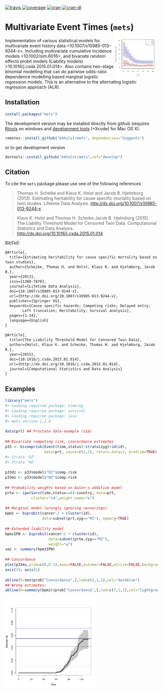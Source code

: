 <!-- badges: start -->
  [![travis](https://travis-ci.org/kkholst/mets.svg?branch=master)](https://travis-ci.org/kkholst/mets)
  [![coverage](https://codecov.io/github/kkholst/mets/coverage.svg?branch=master)](https://codecov.io/github/kkholst/mets?branch=master)
  [![cran](https://www.r-pkg.org/badges/version-last-release/mets)](https://CRAN.R-project.org/package=mets)
  [![cran-dl](http://cranlogs.r-pkg.org/badges/mets)](http://cranlogs.r-pkg.org/downloads/total/last-month/mets)
<!-- badges: end -->




# Multivariate Event Times (`mets`) <img src=man/figures/timerrr.png align="right" height="150">

Implementation of various statistical models for multivariate
event history data <10.1007/s10985-013-9244-x>. Including multivariate
cumulative incidence models <10.1002/sim.6016>, and  bivariate random
effects probit models (Liability models) <10.1016/j.csda.2015.01.014>.
Also contains two-stage binomial modelling that can do pairwise odds-ratio
dependence modelling based marginal logistic regression models. This is an
alternative to the alternating logistic regression approach (ALR).


## Installation


```r
install.packages("mets")
```

The development version may be installed directly from github
(requires [Rtools](https://cran.r-project.org/bin/windows/Rtools/) on windows and [development tools](https://cran.r-project.org/bin/macosx/tools/) (+Xcode) for Mac OS
X):


```r
remotes::install_github("kkholst/mets", dependencies="Suggests")
```

or to get development version


```r
devtools::install_github("kkholst/mets",ref="develop")
```


## Citation

To cite the `mets` package please use one of the following references

> Thomas H. Scheike and Klaus K. Holst and Jacob B. Hjelmborg (2013).
> Estimating heritability for cause specific mortality based on twin studies.
> Lifetime Data Analysis. <http://dx.doi.org/10.1007/s10985-013-9244-x>

> Klaus K. Holst and Thomas H. Scheike Jacob B. Hjelmborg (2015).
> The Liability Threshold Model for Censored Twin Data.
> Computational Statistics and Data Analysis. <http://dx.doi.org/10.1016/j.csda.2015.01.014>

BibTeX:

    @Article{,
      title={Estimating heritability for cause specific mortality based on twin studies},
      author={Scheike, Thomas H. and Holst, Klaus K. and Hjelmborg, Jacob B.},
      year={2013},
      issn={1380-7870},
      journal={Lifetime Data Analysis},
      doi={10.1007/s10985-013-9244-x},
      url={http://dx.doi.org/10.1007/s10985-013-9244-x},
      publisher={Springer US},
      keywords={Cause specific hazards; Competing risks; Delayed entry;
    	    Left truncation; Heritability; Survival analysis},
      pages={1-24},
      language={English}
    }

    @Article{,
      title={The Liability Threshold Model for Censored Twin Data},
      author={Holst, Klaus K. and Scheike, Thomas H. and Hjelmborg, Jacob B.},
      year={2015},
      doi={10.1016/j.csda.2015.01.014},
      url={http://dx.doi.org/10.1016/j.csda.2015.01.014},
      journal={Computational Statistics and Data Analysis}
    }


## Examples


```r
library("mets")
#> Loading required package: timereg
#> Loading required package: survival
#> Loading required package: lava
#> mets version 1.2.8

data(prt) ## Prostate data example (sim)

## Bivariate competing risk, concordance estimates
p33 <- bicomprisk(Event(time,status)~strata(zyg)+id(id),
                  data=prt, cause=c(2,2), return.data=1, prodlim=TRUE)
#> Strata 'DZ'
#> Strata 'MZ'

p33dz <- p33$model$"DZ"$comp.risk
p33mz <- p33$model$"MZ"$comp.risk

## Probability weights based on Aalen's additive model
prtw <- ipw(Surv(time,status==0)~country, data=prt,
            cluster="id",weight.name="w")

## Marginal model (wrongly ignoring censorings)
bpmz <- biprobit(cancer~1 + cluster(id),
                 data=subset(prt,zyg=="MZ"), eqmarg=TRUE)

## Extended liability model
bpmzIPW <- biprobit(cancer~1 + cluster(id),
                    data=subset(prtw,zyg=="MZ"),
                    weight="w")
smz <- summary(bpmzIPW)

## Concordance
plot(p33mz,ylim=c(0,0.1),axes=FALSE,automar=FALSE,atrisk=FALSE,background=TRUE,background.fg="white")
axis(2); axis(1)

abline(h=smz$prob["Concordance",],lwd=c(2,1,1),col="darkblue")
## Wrong estimates:
abline(h=summary(bpmz)$prob["Concordance",],lwd=c(2,1,1),col="lightgray", lty=2)
```

<img src="man/figures/ex1-1.png" title="plot of chunk ex1" alt="plot of chunk ex1" width="60%" />
